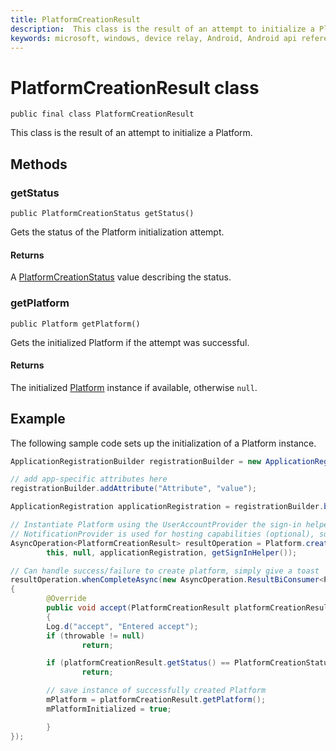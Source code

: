 ```yaml
---
title: PlatformCreationResult
description:  This class is the result of an attempt to initialize a Platform.
keywords: microsoft, windows, device relay, Android, Android api reference
---
```


# PlatformCreationResult class

```
public final class PlatformCreationResult
```  

This class is the result of an attempt to initialize a Platform.

## Methods

### getStatus
`public PlatformCreationStatus getStatus()`

Gets the status of the Platform initialization attempt.

#### Returns 
A [PlatformCreationStatus](PlatformCreationStatus.md) value describing the status.

### getPlatform
`public Platform getPlatform()`

Gets the initialized Platform if the attempt was successful.

#### Returns 
The initialized [Platform](Platform.md) instance if available, otherwise `null`.

## Example

The following sample code sets up the initialization of a Platform instance. 

```Java
ApplicationRegistrationBuilder registrationBuilder = new ApplicationRegistrationBuilder();

// add app-specific attributes here
registrationBuilder.addAttribute("Attribute", "value");

ApplicationRegistration applicationRegistration = registrationBuilder.buildRegistration();

// Instantiate Platform using the UserAccountProvider the sign-in helper provides
// NotificationProvider is used for hosting capabilities (optional), so we pass in null
AsyncOperation<PlatformCreationResult> resultOperation = Platform.createInstanceAsync(
        this, null, applicationRegistration, getSignInHelper());

// Can handle success/failure to create platform, simply give a toast
resultOperation.whenCompleteAsync(new AsyncOperation.ResultBiConsumer<PlatformCreationResult, Throwable>()
{
        @Override
        public void accept(PlatformCreationResult platformCreationResult, Throwable throwable) throws Throwable
        {
        Log.d("accept", "Entered accept");
        if (throwable != null)
                return;

        if (platformCreationResult.getStatus() == PlatformCreationStatus.FAILURE)
                return;

        // save instance of successfully created Platform
        mPlatform = platformCreationResult.getPlatform();
        mPlatformInitialized = true;

        }
});
```